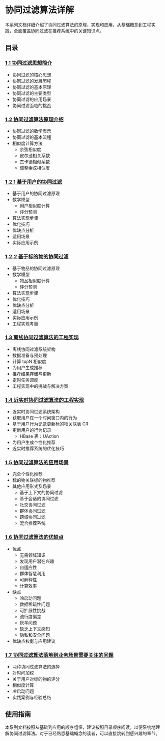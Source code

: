 # 协同过滤算法详解

本系列文档详细介绍了协同过滤算法的原理、实现和应用，从基础概念到工程实践，全面覆盖协同过滤在推荐系统中的关键知识点。

## 目录

### [1.1 协同过滤思想简介](./1.1_协同过滤思想简介.md)
- 协同过滤的核心思想
- 协同过滤的发展历程
- 协同过滤的基本原理
- 协同过滤的主要类型
- 协同过滤的应用场景
- 协同过滤面临的挑战

### [1.2 协同过滤算法原理介绍](./1.2_协同过滤算法原理介绍.md)
- 协同过滤的数学表示
- 协同过滤的基本流程
- 相似度计算方法
  - 余弦相似度
  - 皮尔逊相关系数
  - 杰卡德相似系数
  - 调整余弦相似度

### [1.2.1 基于用户的协同过滤](./1.2.1_基于用户的协同过滤.md)
- 基于用户的协同过滤原理
- 数学模型
  - 用户相似度计算
  - 评分预测
- 算法实现步骤
- 优化技巧
- 优缺点分析
- 适用场景
- 实际应用示例

### [1.2.2 基于标的物的协同过滤](./1.2.2_基于标的物的协同过滤.md)
- 基于物品的协同过滤原理
- 数学模型
  - 物品相似度计算
  - 评分预测
- 算法实现步骤
- 优化技巧
- 优缺点分析
- 适用场景
- 实际应用示例
- 工程实现考量

### [1.3 离线协同过滤算法的工程实现](./1.3_离线协同过滤算法的工程实现.md)
- 离线协同过滤系统架构
- 数据准备与预处理
- 计算 topN 相似度
- 为用户生成推荐
- 推荐结果存储与更新
- 定时任务调度
- 工程实现中的挑战与解决方案

### [1.4 近实时协同过滤算法的工程实现](./1.4_近实时协同过滤算法的工程实现.md)
- 近实时协同过滤系统架构
- 获取用户在一个时间窗口内的行为
- 基于用户行为记录更新标的物关联表 CR
- 更新用户的行为记录
  - HBase 表：UAction
- 为用户生成个性化推荐
- 近实时推荐系统的优化技巧

### [1.5 协同过滤算法的应用场景](./1.5_协同过滤算法的应用场景.md)
- 完全个性化推荐
- 标的物关联标的物推荐
- 其他应用形式及场景
  - 基于上下文的协同过滤
  - 基于会话的协同过滤
  - 社交协同过滤
  - 群体协同过滤
  - 跨域协同过滤
  - 混合推荐系统

### [1.6 协同过滤算法的优缺点](./1.6_协同过滤算法的优缺点.md)
- 优点
  - 无需领域知识
  - 发现用户潜在兴趣
  - 自适应性
  - 群体智慧利用
  - 可解释性
  - 计算效率
- 缺点
  - 冷启动问题
  - 数据稀疏性问题
  - 可扩展性挑战
  - 流行度偏差
  - 灰羊问题
  - 缺乏上下文感知
  - 隐私和安全问题
- 优缺点权衡与应用建议

### [1.7 协同过滤算法落地到业务场景需要关注的问题](./1.7_协同过滤算法落地到业务场景需要关注的问题.md)
- 两种协同过滤算法的选择
- 对时间加权
- 关于用户对标的物的评分
- 相似度计算
- 冷启动问题
- 实践案例与经验总结

## 使用指南

本系列文档按照从基础到应用的顺序组织，建议按照目录顺序阅读，以便系统地理解协同过滤算法。对于已经熟悉基础概念的读者，可以直接跳转到感兴趣的章节。
